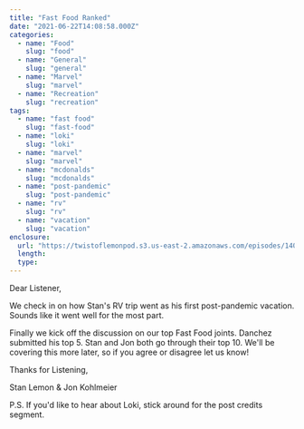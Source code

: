 ```yaml
---
title: "Fast Food Ranked"
date: "2021-06-22T14:08:58.000Z"
categories:
  - name: "Food"
    slug: "food"
  - name: "General"
    slug: "general"
  - name: "Marvel"
    slug: "marvel"
  - name: "Recreation"
    slug: "recreation"
tags:
  - name: "fast food"
    slug: "fast-food"
  - name: "loki"
    slug: "loki"
  - name: "marvel"
    slug: "marvel"
  - name: "mcdonalds"
    slug: "mcdonalds"
  - name: "post-pandemic"
    slug: "post-pandemic"
  - name: "rv"
    slug: "rv"
  - name: "vacation"
    slug: "vacation"
enclosure:
  url: "https://twistoflemonpod.s3.us-east-2.amazonaws.com/episodes/140-lwatol-20210622.mp3"
  length:
  type:
---
```


Dear Listener,

We check in on how Stan's RV trip went as his first post-pandemic vacation. Sounds like it went well for the most part.

Finally we kick off the discussion on our top Fast Food joints. Danchez submitted his top 5. Stan and Jon both go through their top 10. We'll be covering this more later, so if you agree or disagree let us know!

Thanks for Listening,

Stan Lemon & Jon Kohlmeier

P.S. If you'd like to hear about Loki, stick around for the post credits segment.

